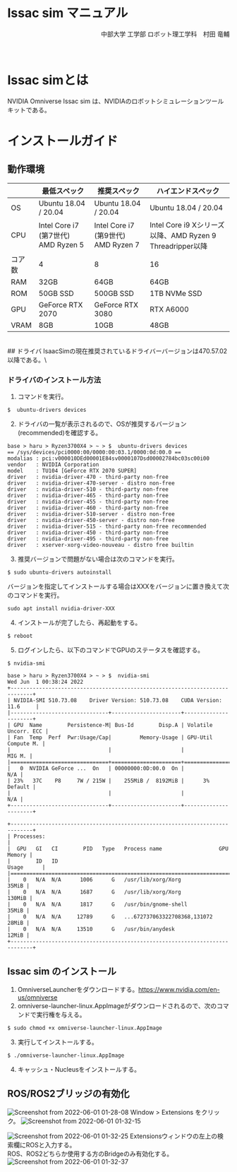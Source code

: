 #  Issac sim マニュアル
<div style="text-align: right;">
中部大学 工学部 ロボット理工学科　村田 竜輔
</div>
<br>
<br>


#  Issac simとは
NVIDIA Omniverse Issac sim は、NVIDIAのロボットシミュレーションツールキットである。

#  インストールガイド
##  動作環境
|        | 最低スペック                         | 推奨スペック                         | ハイエンドスペック                                         | 
| ------ | ------------------------------------ | ------------------------------------ | ---------------------------------------------------------- | 
| OS     | Ubuntu 18.04 / 20.04                 | Ubuntu 18.04 / 20.04                 | Ubuntu 18.04 / 20.04                                       | 
| CPU    | Intel Core i7 (第7世代)　AMD Ryzen 5 | Intel Core i7 (第9世代)　AMD Ryzen 7 | Intel Core i9  Xシリーズ以降、AMD Ryzen 9 Threadripper以降 | 
| コア数 | 4                                    | 8                                    | 16                                                         | 
| RAM    | 32GB                                 | 64GB                                 | 64GB                                                       | 
| ROM    | 50GB SSD                             | 500GB SSD                            | 1TB NVMe SSD                                               | 
| GPU    | GeForce RTX 2070                     | GeForce RTX 3080                     | RTX A6000                                                  | 
| VRAM   | 8GB                                  | 10GB                                 | 48GB                                                       | 
<br>
##  ドライバ
IsaacSimの現在推奨されているドライバーバージョンは470.57.02以降である。\

<br>

###  ドライバのインストール方法
1.  コマンドを実行。
```
$  ubuntu-drivers devices
```
2.  ドライバの一覧が表示されるので、OSが推奨するバージョン(recommended)を確認する。
```
base > haru > Ryzen3700X4 > ~ > $  ubuntu-drivers devices
== /sys/devices/pci0000:00/0000:00:03.1/0000:0d:00.0 ==
modalias : pci:v000010DEd00001E84sv0000107Dsd00002784bc03sc00i00
vendor   : NVIDIA Corporation
model    : TU104 [GeForce RTX 2070 SUPER]
driver   : nvidia-driver-470 - third-party non-free
driver   : nvidia-driver-470-server - distro non-free
driver   : nvidia-driver-510 - third-party non-free
driver   : nvidia-driver-465 - third-party non-free
driver   : nvidia-driver-455 - third-party non-free
driver   : nvidia-driver-460 - third-party non-free
driver   : nvidia-driver-510-server - distro non-free
driver   : nvidia-driver-450-server - distro non-free
driver   : nvidia-driver-515 - third-party non-free recommended
driver   : nvidia-driver-450 - third-party non-free
driver   : nvidia-driver-495 - third-party non-free
driver   : xserver-xorg-video-nouveau - distro free builtin
```
3.  推奨バージョンで問題がない場合は次のコマンドを実行。
```
$ sudo ubuntu-drivers autoinstall
```

バージョンを指定してインストールする場合はXXXをバージョンに置き換えて次のコマンドを実行。
```
sudo apt install nvidia-driver-XXX
```
4.  インストールが完了したら、再起動をする。
```
$ reboot
```
5.  ログインしたら、以下のコマンドでGPUのステータスを確認する。
```
$ nvidia-smi
```
```
base > haru > Ryzen3700X4 > ~ > $  nvidia-smi 
Wed Jun  1 00:38:24 2022       
+-----------------------------------------------------------------------------+
| NVIDIA-SMI 510.73.08    Driver Version: 510.73.08    CUDA Version: 11.6     |
|-------------------------------+----------------------+----------------------+
| GPU  Name        Persistence-M| Bus-Id        Disp.A | Volatile Uncorr. ECC |
| Fan  Temp  Perf  Pwr:Usage/Cap|         Memory-Usage | GPU-Util  Compute M. |
|                               |                      |               MIG M. |
|===============================+======================+======================|
|   0  NVIDIA GeForce ...  On   | 00000000:0D:00.0  On |                  N/A |
| 23%   37C    P8     7W / 215W |    255MiB /  8192MiB |      3%      Default |
|                               |                      |                  N/A |
+-------------------------------+----------------------+----------------------+
                                                                               
+-----------------------------------------------------------------------------+
| Processes:                                                                  |
|  GPU   GI   CI        PID   Type   Process name                  GPU Memory |
|        ID   ID                                                   Usage      |
|=============================================================================|
|    0   N/A  N/A      1006      G   /usr/lib/xorg/Xorg                 35MiB |
|    0   N/A  N/A      1687      G   /usr/lib/xorg/Xorg                130MiB |
|    0   N/A  N/A      1817      G   /usr/bin/gnome-shell               35MiB |
|    0   N/A  N/A     12789      G   ...672737063322708368,131072       28MiB |
|    0   N/A  N/A     13510      G   /usr/bin/anydesk                   12MiB |
+-----------------------------------------------------------------------------+
```

##  Issac sim のインストール
1.  OmniverseLauncherをダウンロードする。https://www.nvidia.com/en-us/omniverse
2.  omniverse-launcher-linux.AppImageがダウンロードされるので、次のコマンドで実行権を与える。
```
$ sudo chmod +x omniverse-launcher-linux.AppImage
```
3.  実行してインストールする。
```
$ ./omniverse-launcher-linux.AppImage
```
4. キャッシュ・Nucleusをインストールする。


##  ROS/ROS2ブリッジの有効化

![Screenshot from 2022-06-01 01-28-08](https://user-images.githubusercontent.com/51279381/171226090-4776b5c4-8f3d-485f-bb95-cc13939a1d0b.png)
Window > Extensions をクリック。
![Screenshot from 2022-06-01 01-32-15](https://user-images.githubusercontent.com/51279381/171226699-113182a1-5c36-49cb-9a1c-4c97d61d282f.png)

![Screenshot from 2022-06-01 01-32-25](https://user-images.githubusercontent.com/51279381/171226708-025666e4-bd86-489e-8134-4d79538bfb3d.png)
Extensionsウィンドウの左上の検索欄にROSと入力する。\
ROS、ROS2どちらか使用する方のBridgeのみ有効化する。
![Screenshot from 2022-06-01 01-32-37](https://user-images.githubusercontent.com/51279381/171226715-5857cedf-5c9c-4d6f-9337-4bf4a90bc2f3.png)
